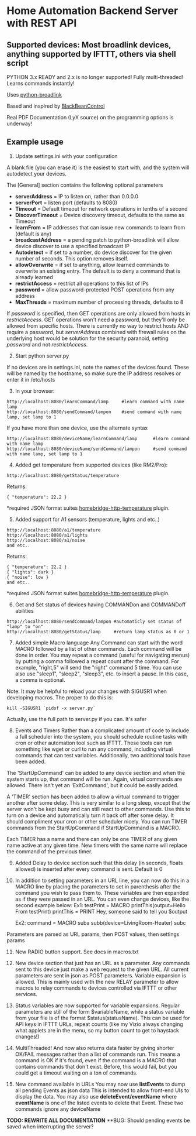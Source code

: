 Home Automation Backend Server with REST API
============================================
Supported devices: Most broadlink devices, anything supported by IFTTT, others via shell script
-----------------------------------------------------------------------------------------------

PYTHON 3.x READY and 2.x is no longer supported!  Fully multi-threaded!  Learns commands instantly!

Uses [python-broadlink](https://github.com/mjg59/python-broadlink)

Based and inspired by [BlackBeanControl](https://github.com/davorf/BlackBeanControl)

Real PDF Documentation (LyX source) on the programming options is underway!

Example usage
-------------

1) Update settings.ini with your configuration

A blank file (you can erase it) is the easiest to start with, and the system will autodetect your devices.

The [General] section contains the following optional parameters
- **serverAddress** = IP to listen on, rather than 0.0.0.0
- **serverPort** = listen port (defaults to 8080)
- **Timeout** = Default timeout for network operations in tenths of a second
- **DiscoverTimeout** = Device discovery timeout, defaults to the same as Timeout
- **learnFrom** = IP addresses that can issue new commands to learn from (default is any)
- **broadcastAddress** = a pending patch to python-broadlink will allow device discover to use a specified broadcast IP
- **Autodetect** = if set to a number, do device discover for the given number of seconds.  This option removes itself.
- **allowOverwrite** = if set to anything, allow learned commands to overwrite an existing entry.  The default is to deny a command that is already learned
- **restrictAccess** = restrict all operations to this list of IPs
- **password** = allow password-protected POST operations from any address
- **MaxThreads** = maximum number of processing threads, defaults to 8

If _password_ is specified, then GET operations are only allowed from hosts in _restrictAccess_.  GET operations won't need a password, but they'll only be allowed from specific hosts.  There is currently no way to restrict hosts AND require a password, but _serverAddress_ combined with firewall rules on the underlying host would be solution for the security paranoid, setting _password_ and not _restrictAccess_.

2) Start python server.py

If no devices are in settings.ini, note the names of the devices found.  These
will be named by the hostname, so make sure the IP address resolves or enter
it in /etc/hosts

3) In your browser:
```
http://localhost:8080/learnCommand/lamp     #learn command with name lamp
http://localhost:8080/sendCommand/lampon    #send command with name lamp, set lamp to 1
```
If you have more than one device, use the alternate syntax
```
http://localhost:8080/deviceName/learnCommand/lamp      #learn command with name lamp
http://localhost:8080/deviceName/sendCommand/lampon     #send command with name lamp, set lamp to 1
```

4) Added get temperature from supported devices (like RM2/Pro):
```
http://localhost:8080/getStatus/temperature
```
Returns:
```
{ "temperature": 22.2 } 
```
*required JSON format suites [homebridge-http-temperature](https://github.com/metbosch/homebridge-http-temperature) plugin.

5) Added support for A1 sensors (temperature, lights and etc..)
```
http://localhost:8080/a1/temperature
http://localhost:8080/a1/lights
http://localhost:8080/a1/noise
and etc..
```
Returns:
```
{ "temperature": 22.2 } 
{ "lights": dark } 
{ "noise": low } 
and etc..
```
*required JSON format suites [homebridge-http-temperature](https://github.com/metbosch/homebridge-http-temperature) plugin.

6) Get and Set status of devices having COMMANDon and COMMANDoff abilities
```
http://localhost:8080/sendCommand/lampon #automaticly set status of "lamp" to "on"
http://localhost:8080/getStatus/lamp     #return lamp status as 0 or 1
```

7) Added simple Macro language
Any Command can start with the word MACRO followed by a list of other commands.
Each command will be done in order.  You may repeat a command (useful for 
navigating menus) by putting a comma followed a repeat count after the command.
For example, "right,5" will send the "right" command 5 time. You can use also 
use "sleep1", "sleep2", "sleep3", etc. to insert a pause.  In this case,
a comma is optional.

Note: It may be helpful to reload your changes with SIGUSR1 when developing
macros.  The proper to do this is:
```
kill -SIGUSR1 `pidof -x server.py`
```
Actually, use the full path to server.py if you can.  It's safer

8) Events and Timers
Rather than a complicated amount of code to include a full scheduler into the
system, you should schedule routine tasks with cron or other automation tool
such as IFTTT.  These tools can run something like wget or curl to run any
command, including virtual commands that can test variables.  Additionally,
two additional tools have been added.

The 'StartUpCommand' can be added to any device section and when the system
starts up, that command will be run.  Again, virtual commands are allowed.
There isn't yet an 'ExitCommand', but it could be easily added.

A 'TIMER' section has been added to allow a virtual command to trigger another
after some delay.  This is very similar to a long sleep, except that the server
won't be kept busy and can still react to other commands.  Use this to turn
on a device and automatically turn it back off after some delay.  It should
compliment your cron or other scheduler nicely.  You can run TIMER commands
from the StartUpCommand if StartUpCommand is a MACRO.

Each TIMER has a name and there can only be one TIMER of any given name active
at any given time.  New timers with the same name will replace the command
of the previous timer.

9) Added Delay to device section such that this delay (in seconds, floats
allowed) is inserted after every command is sent.  Default is 0

10) In addition to setting parameters in an URL line, you can now do this in
a MACRO line by placing the parameters to set in parenthesis after the command
you wish to pass them to.  These variables are then expanded as if they were
passed in an URL.   You can even change devices, like the second example
below:
    Ex1:    testPrint = MACRO printThis(output=Hello From testPrint)
            printThis = PRINT Hey, someone said to tell you $output

    Ex2:    command = MACRO suba subb(device=LivingRoom-Heater) subc

Parameters are parsed as URL params, then POST values, then settings params

11) New RADIO button support.  See docs in macros.txt

12) New device section that just has an URL as a parameter.  Any commands
sent to this device just make a web request to the given URL.  All current
parameters are sent in json as POST parameters.  Variable expansion is
allowed.  This is mainly used with the new RELAY parameter to allow macros
to relay commands to devices controlled via IFTTT or other services.

13) Status variables are now supported for variable expansions.  Regular
parameters are still of the form $variableName, while a status variable from
your file is of the format $status(statusName).  This can be used for API
keys in IFTTT URLs, repeat counts (like my Vizio always changing what
applets are in the menu, so my button count to get to haystack changes!)

14) MultiThreaded!
And now also returns data faster by giving shorter OK/FAIL messages rather
than a list of commands run.  This means a command is OK if it's found,
even if the command is a MACRO that contains commands that don't exist.
Before, this would fail, but you could get a timeout waiting on a ton
of commands.

15) New command available in URLs
You may now use **listEvents** to dump all pending Events as json data
This is intended to allow front-end UIs to display the data.  You may
also use **deleteEvent/eventName** where **eventName** is one of the listed
events to delete that Event.  These two commands ignore any deviceName

**TODO: REWRITE ALL DOCUMENTATION**
**BUG:  Should pending events be saved when interrupting the server?

